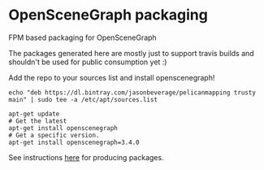 # OpenSceneGraph packaging

FPM based packaging for OpenSceneGraph

The packages generated here are mostly just to support travis builds and shouldn't be used for public consumption yet :)

Add the repo to your sources list and install openscenegraph!
```
echo "deb https://dl.bintray.com/jasonbeverage/pelicanmapping trusty main" | sudo tee -a /etc/apt/sources.list

apt-get update
# Get the latest
apt-get install openscenegraph
# Get a specific version.
apt-get install openscenegraph=3.4.0
```

See instructions [here](https://github.com/jasonbeverage/osg-packages/tree/master/trusty/OpenSceneGraph) for producing packages.
